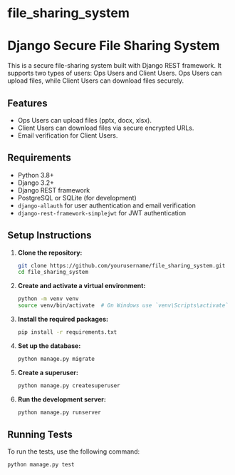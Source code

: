# file_sharing_system
# Django Secure File Sharing System

This is a secure file-sharing system built with Django REST framework. It supports two types of users: Ops Users and Client Users. Ops Users can upload files, while Client Users can download files securely.

## Features

- Ops Users can upload files (pptx, docx, xlsx).
- Client Users can download files via secure encrypted URLs.
- Email verification for Client Users.

## Requirements

- Python 3.8+
- Django 3.2+
- Django REST framework
- PostgreSQL or SQLite (for development)
- `django-allauth` for user authentication and email verification
- `django-rest-framework-simplejwt` for JWT authentication

## Setup Instructions

1. **Clone the repository:**

    ```sh
    git clone https://github.com/yourusername/file_sharing_system.git
    cd file_sharing_system
    ```

2. **Create and activate a virtual environment:**

    ```sh
    python -m venv venv
    source venv/bin/activate  # On Windows use `venv\Scripts\activate`
    ```

3. **Install the required packages:**

    ```sh
    pip install -r requirements.txt
    ```

4. **Set up the database:**

    ```sh
    python manage.py migrate
    ```

5. **Create a superuser:**

    ```sh
    python manage.py createsuperuser
    ```

6. **Run the development server:**

    ```sh
    python manage.py runserver
    ```

## Running Tests

To run the tests, use the following command:

```sh
python manage.py test
